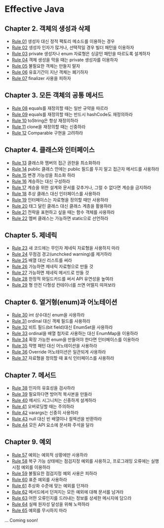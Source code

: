 # Effective Java

## Chapter 2.  객체의 생성과 삭제

- [Rule 01](https://github.com/SKP4/JDD/blob/master/effective-java/Rule01.md) 생성자 대신 정적 팩토리 메소드를 이용하는 경우
- [Rule 02](https://github.com/SKP4/JDD/blob/master/effective-java/Rule02.md) 생성자 인자가 많거나, 선택적일 경우 빌더 패턴을 이용하자
- [Rule 03](https://github.com/SKP4/JDD/blob/master/effective-java/Rule03.md) private 생성자나 enum 자료형은 싱글턴 패턴을 따르도록 설계하자
- [Rule 04](https://github.com/SKP4/JDD/blob/master/effective-java/Rule04.md) 객체 생성을 막을 때는 private 생성자를 이용하자
- [Rule 05](https://github.com/SKP4/JDD/blob/master/effective-java/Rule05.md) 불필요한 객체는 만들지 말자
- [Rule 06](https://github.com/SKP4/JDD/blob/master/effective-java/Rule06.md) 유효기간이 지난 객체는 폐기하자
- [Rule 07](https://github.com/SKP4/JDD/blob/master/effective-java/Rule07.md) finalizer 사용을 피하자

## Chapter 3.  모든 객체의 공통 메서드

- [Rule 08](https://github.com/SKP4/JDD/blob/master/effective-java/Rule08.md) equals를 재정의할 때는 일반 규약을 따르라
- [Rule 09](https://github.com/SKP4/JDD/blob/master/effective-java/Rule09.md) equals를 재정의할 때는 반드시 hashCode도 재정의하라
- [Rule 10](https://github.com/SKP4/JDD/blob/master/effective-java/Rule10.md) toString은 항상 재정의하라
- [Rule 11](https://github.com/SKP4/JDD/blob/master/effective-java/Rule11.md) clone을 재정의할 때는 신중하라
- [Rule 12](https://github.com/SKP4/JDD/blob/master/effective-java/Rule12.md) Comparable 구현을 고려하라

## Chapter 4.  클래스와 인터페이스

- [Rule 13](https://github.com/SKP4/JDD/blob/master/effective-java/Rule13.md) 클래스와 멤버의 접근 권한을 최소화하라
- [Rule 14](https://github.com/SKP4/JDD/blob/master/effective-java/Rule14.md) public 클래스 안에는 public 필드를 두지 말고 접근자 메서드를 사용하라
- [Rule 15](https://github.com/SKP4/JDD/blob/master/effective-java/Rule15.md) 변경 가능성을 최소화 하라
- [Rule 16](https://github.com/SKP4/JDD/blob/master/effective-java/Rule16.md) 계승하는 대신 구성하라
- [Rule 17](https://github.com/SKP4/JDD/blob/master/effective-java/Rule17.md) 계승을 위한 설계와 문서를 갖추거나, 그럴 수 없다면 계승을 금지하라
- [Rule 18](https://github.com/SKP4/JDD/blob/master/effective-java/Rule18.md) 추상 클래스 대신 인터페이스를 사용하라
- [Rule 19](https://github.com/SKP4/JDD/blob/master/effective-java/Rule19.md) 인터페이스는 자료형을 정의할 때만 사용하라
- [Rule 20](https://github.com/SKP4/JDD/blob/master/effective-java/Rule20.md) 태그 달린 클래스 대신 클래스 계층을 활용하라
- [Rule 21](https://github.com/SKP4/JDD/blob/master/effective-java/Rule21.md) 전략을 표현하고 싶을 때는 함수 객체를 사용하라
- [Rule 22](https://github.com/SKP4/JDD/blob/master/effective-java/Rule22.md) 멤버 클래스는 가능하면 static으로 선언하라

## Chapter 5.  제네릭

- [Rule 23](https://github.com/SKP4/JDD/blob/master/effective-java/Rule23.md) 새 코드에는 무인자 제네릭 자료형을 사용하지 마라
- [Rule 24](https://github.com/SKP4/JDD/blob/master/effective-java/Rule24.md) 무점검 경고(unchcked warning)를 제거하라
- [Rule 25](https://github.com/SKP4/JDD/blob/master/effective-java/Rule25.md) 배열 대신 리스트를 써라
- [Rule 26](https://github.com/SKP4/JDD/blob/master/effective-java/Rule26.md) 가능하면 제네릭 자료형으로 만들 것
- [Rule 27](https://github.com/SKP4/JDD/blob/master/effective-java/Rule27.md) 가능하면 제네릭 메서드로 만들 것
- [Rule 28](https://github.com/SKP4/JDD/blob/master/effective-java/Rule28.md) 한정적 와일드카드를 써서 API 유연성을 높여라
- [Rule 29](https://github.com/SKP4/JDD/blob/master/effective-java/Rule29.md) 형 안전 다형성 컨테이너를 쓰면 어떨지 따져보라

## Chapter 6.  열거형(enum)과 어노테이션

- [Rule 30](https://github.com/SKP4/JDD/blob/master/effective-java/Rule30.md) int 상수대신 enum을 사용하라
- [Rule 31](https://github.com/SKP4/JDD/blob/master/effective-java/Rule31.md) ordinal 대신 객체 필드를 사용하라
- [Rule 32](https://github.com/SKP4/JDD/blob/master/effective-java/Rule32.md) 비트 필드(bit field)대신 EnumSet을 사용하라
- [Rule 33](https://github.com/SKP4/JDD/blob/master/effective-java/Rule33.md) ordinal을 배열 첨자로 사용하는 대신 EnumMap을 이용하라
- [Rule 34](https://github.com/SKP4/JDD/blob/master/effective-java/Rule34.md) 확장 가능한 enum을 만들어야 한다면 인터페이스를 이용하라
- [Rule 35](https://github.com/SKP4/JDD/blob/master/effective-java/Rule35.md) 작명 패턴 대신 어노테이션을 사용하라
- [Rule 36](https://github.com/SKP4/JDD/blob/master/effective-java/Rule36.md) Override 어노테이션은 일관되게 사용하라
- [Rule 37](https://github.com/SKP4/JDD/blob/master/effective-java/Rule37.md) 자료형을 정의할 때 표식 인터페이스를 사용하라

## Chapter 7.  메서드

- [Rule 38](https://github.com/SKP4/JDD/blob/master/effective-java/Rule38.md) 인자의 유효성을 검사하라
- [Rule 39](https://github.com/SKP4/JDD/blob/master/effective-java/Rule39.md) 필요하다면 방어적 복사본을 만들라
- [Rule 40](https://github.com/SKP4/JDD/blob/master/effective-java/Rule40.md) 메서드 시그니처는 신중하게 설계하라
- [Rule 41](https://github.com/SKP4/JDD/blob/master/effective-java/Rule41.md) 오버로딩할 때는 주의하라
- [Rule 42](https://github.com/SKP4/JDD/blob/master/effective-java/Rule42.md) varargs는 신중히 사용하라
- [Rule 43](https://github.com/SKP4/JDD/blob/master/effective-java/Rule43.md) null 대신 빈 배열이나 컬렉션을 반환하라
- [Rule 44](https://github.com/SKP4/JDD/blob/master/effective-java/Rule44.md) 모든 API 요소에 문서화 주석을 달라

## Chapter 9.  예외

- [Rule 57](https://github.com/SKP4/JDD/blob/master/effective-java/Rule57.md) 예외는 예외적 상황에만 사용하라
- [Rule 58](https://github.com/SKP4/JDD/blob/master/effective-java/Rule58.md) 복구 가능 상태에는 점검지정 예외를 사용하고, 프로그래밍 오류에는 실행시점 예외를 이용하라
- [Rule 59](https://github.com/SKP4/JDD/blob/master/effective-java/Rule59.md) 불필요한 점검지정 예외 사용은 피하라
- [Rule 60](https://github.com/SKP4/JDD/blob/master/effective-java/Rule60.md) 표준 예외를 사용하라
- [Rule 61](https://github.com/SKP4/JDD/blob/master/effective-java/Rule61.md) 추상화 수준에 맞는 예외를 던져라
- [Rule 62](https://github.com/SKP4/JDD/blob/master/effective-java/Rule62.md) 메서드에서 던져지는 모든 예외에 대해 문서를 남겨라
- [Rule 63](https://github.com/SKP4/JDD/blob/master/effective-java/Rule63.md) 어떤 오류인지를 드러내는 정보를 상세한 메시지에 담으라
- [Rule 64](https://github.com/SKP4/JDD/blob/master/effective-java/Rule64.md) 실패 원자성 달성을 위해 노력하라
- [Rule 65](https://github.com/SKP4/JDD/blob/master/effective-java/Rule65.md) 예외를 무시하지 마라

... Coming soon!
